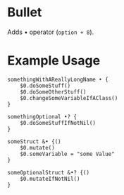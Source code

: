 # Bullet

Adds • operator (`option + 8`). 

# Example Usage

```
somethingWithAReallyLongName • {
    $0.doSomeStuff()
    $0.doSomeOtherStuff()
    $0.changeSomeVariableIfAClass()
}

somethingOptional •? {
    $0.doSomeStuffIfNotNil()
}

someStruct &• {()
    $0.mutate()
    $0.someVariable = "some Value"
}

someOptionalStruct &•? {()
    $0.mutateIfNotNil()
}
```
